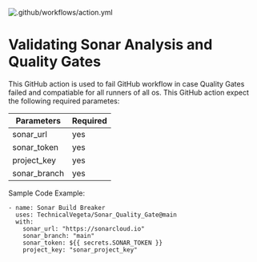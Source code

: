 ![.github/workflows/action.yml](https://github.com/TechnicalVegeta/Sonar_Build_Breaker/workflows/.github/workflows/action.yml/badge.svg)

# Validating Sonar Analysis and Quality Gates   


This GitHub action is used to fail GitHub workflow in case Quality Gates failed and compatiable for all runners of all os. This GitHub action expect the following required parametes:

| Parameters   | Required | 
|--------------|----------|
| sonar_url    |   yes    |
| sonar_token  |   yes    |
| project_key  |   yes    |
| sonar_branch |   yes    |

Sample Code Example:

```
- name: Sonar Build Breaker
  uses: TechnicalVegeta/Sonar_Quality_Gate@main
  with:
    sonar_url: "https://sonarcloud.io"
    sonar_branch: "main"
    sonar_token: ${{ secrets.SONAR_TOKEN }}
    project_key: "sonar_project_key"
```
